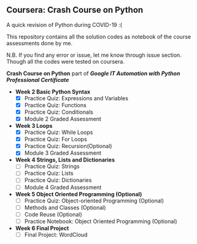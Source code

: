 Coursera: Crash Course on Python
----------------------------------

A quick revision of Python during COVID-19 :( 

This repository contains all the solution codes as notebook of the course assessments done by me.

N.B. If you find any error or issue, let me know through issue section. Though all the codes were tested on coursera. 

**Crash Course on Python** part of ***Google IT Automation with Python Professional Certificate***


  - **Week 2 Basic Python Syntax**    
    - [x] Practice Quiz: Expressions and Variables
    - [x] Practice Quiz: Functions
    - [x] Practice Quiz: Conditionals
    - [x] Module 2 Graded Assessment

  - **Week 3 Loops**
    - [x] Practice Quiz: While Loops
    - [x] Practice Quiz: For Loops
    - [x] Practice Quiz: Recursion(Optional)
    - [x] Module 3 Graded Assessment
    
  - **Week 4 Strings, Lists and Dictionaries**
    - [ ] Practice Quiz: Strings
    - [ ] Practice Quiz: Lists
    - [ ] Practice Quiz: Dictionaries
    - [ ] Module 4 Graded Assessment

  - **Week 5 Object Oriented Programming (Optional)**
    - [ ] Practice Quiz: Object-oriented Programming (Optional)
    - [ ] Methods and Classes (Optional)
    - [ ] Code Reuse (Optional)
    - [ ] Practice Notebook: Object Oriented Programming (Optional)

  - **Week 6 Final Project**
    - [ ] Final Project: WordCloud